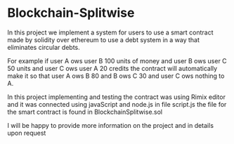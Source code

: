 # Blockchain-Splitwise

In this project we implement a system for users to use a smart contract made by solidity over ethereum to use a debt system in a way that eliminates circular debts.

For example if user A ows user B 100 units of money and user B ows user C 50 units and user C ows user A 20 credits the contract will automatically make it so that user A ows B 80 and B ows C 30 and user C ows nothing to A.

In this project implementing and testing the contract was using Rimix editor and it was connected using javaScript and node.js in file script.js the file for the smart contract is found in BlockchainSplitwise.sol

I will be happy to provide more information on the project and in details upon request
